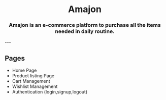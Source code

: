 <div align="center">
  
# Amajon

### Amajon is an e-commerce platform to purchase all the items needed in daily routine.


</div>
---

## Pages
<ul>
<li>Home Page</li>
<li>Product listing Page</li>
<li>Cart Management</li>
<li>Wishlist Management</li>
<li>Authentication (login,signup,logout)</li>
</ul>